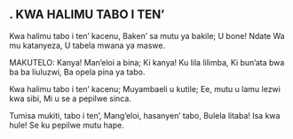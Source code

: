 ## . KWA HALIMU TABO I TEN’

Kwa halimu tabo i ten’ kacenu,
Baken’ sa mutu ya bakile;
U bone! Ndate Wa mu katanyeza,
U tabela mwana ya maswe.

MAKUTELO:
Kanya! Man’eloi a bina;
Ki kanya! Ku lila lilimba,
Ki bun’ata bwa ba ba liuluzwi,
Ba opela pina ya tabo.


Kwa halimu tabo i ten’ kacenu;
Muyambaeli u kutile;
Ee, mutu u lamu lezwi kwa sibi,
Mi u se a pepilwe sinca.


Tumisa mukiti, tabo i ten’,
Mang’eloi, hasanyen’ tabo,
Bulela litaba! Isa kwa hule!
Se ku pepilwe mutu hape.

